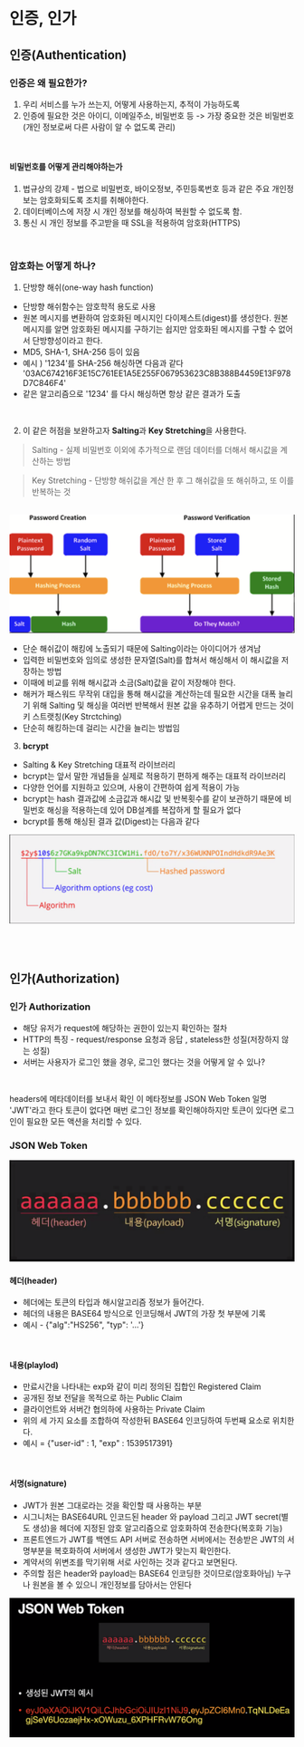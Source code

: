 # 인증, 인가

## 인증(Authentication)
### 인증은 왜  필요한가?
1. 우리 서비스를 누가 쓰는지, 어떻게 사용하는지, 추적이 가능하도록
2. 인증에 필요한 것은 아이디, 이메일주소, 비밀번호 등 -> 가장 중요한 것은 비밀번호(개인 정보로써 다른 사람이 알 수 없도록 관리)
<br>

#### 비밀번호를 어떻게 관리해야하는가
1. 법규상의 강제 -  법으로 비밀번호, 바이오정보, 주민등록번호 등과 같은 주요 개인정보는 암호화되도록 조치를 취해야한다.
2. 데이터베이스에 저장 시 개인 정보를 해싱하여 복원할 수 없도록 함.
3. 통신 시 개인 정보를 주고받을 때 SSL을 적용하여 암호화(HTTPS)
<br>

### 암호화는 어떻게 하나?
1. 단방향 해쉬(one-way hash function)

- 단방향 해쉬함수는 암호학적 용도로 사용
- 원본 메시지를 변환하여 암호화된 메시지인 다이제스트(digest)를 생성한다. 원본 메시지를 알면 암호화된 메시지를 구하기는 쉽지만 암호화된 메시지를 구할 수 없어서 단방향성이라고 한다.
- MD5, SHA-1, SHA-256 등이 있음
- 예시 ) '1234'를  SHA-256 해싱하면 다음과 같다 '03AC674216F3E15C761EE1A5E255F067953623C8B388B4459E13F978D7C846F4'
- 같은 알고리즘으로 '1234' 를 다시 해싱하면 항상 같은 결과가 도출

<br>

2. 이 같은 허점을 보완하고자 **Salting**과 **Key Stretching**을 사용한다.

> Salting - 실제 비밀번호 이외에 추가적으로 랜덤 데이터를 더해서 해시값을 계산하는 방법

> Key Stretching - 단방향 해쉬값을 계산 한 후 그 해쉬값을 또 해쉬하고, 또 이를 반복하는 것
<br>

<img src="./img/hash1.png">


- 단순 해쉬값이 해킹에 노출되기 때문에 Salting이라는 아이디어가 생겨남
- 입력한 비밀번호와 임의로 생성한 문자열(Salt)를 합쳐서 해싱해서 이 해시값을 저장하는 방법
- 이때에 비교를 위해 해시값과 소금(Salt)값을 같이 저장해야 한다.
- 해커가 패스워드 무작위 대입을 통해 해시값을 계산하는데 필요한 시간을 대폭 늘리기 위해 Salting 및 해싱을 여러번 반복해서 원본 값을 유추하기 어렵게 만드는 것이 키 스트랫칭(Key Strctching)
- 단순히 해킹하는데 걸리는 시간을 늘리는 방법임

3. **bcrypt**

- Salting & Key Stretching 대표적 라이브러리
- bcrypt는 앞서 말한 개념들을 실제로 적용하기 편하게 해주는 대표적 라이브러리
- 다양한 언어를 지원하고 있으며, 사용이 간편하여 쉽게 적용이 가능
- bcrypt는 hash 결과값에 소금값과 해시값 및 반복횟수를 같이 보관하기 때문에 비밀번호 해싱을 적용하는데 있어 DB설계를 복잡하게 할 필요가 없다
- bcrypt를 통해 해싱된 결과 값(Digest)는 다음과 같다

<img src="./img/hash2.png">

<br><br>
## 인가(Authorization)

### 인가 Authorization

- 해당 유저가 request에 해당하는 권한이 있는지 확인하는 절차
- HTTP의 특징 - request/response 요청과 응답 , stateless한 성질(저장하지 않는 성질)
- 서버는 사용자가 로그인 했을 경우, 로그인 했다는 것을 어떻게 알 수 있나?
<br>

headers에 메타데이터를 보내서 확인
이 메타정보를 JSON Web Token 일명 'JWT'라고 한다
토큰이 없다면 매번 로그인 정보를 확인해야하지만 토큰이 있다면 로그인이 필요한 모든 액션을 처리할 수 있다.
<br>

### JSON Web Token

<img src="./img/hash3.png">

#### 헤더(header)

- 헤더에는 토큰의 타입과 해시알고리즘 정보가 들어간다.
- 헤더의 내용은 BASE64 방식으로 인코딩해서 JWT의 가장 첫 부분에 기록
- 예시 - {"alg":"HS256", "typ": '...'}
<br>

#### 내용(playlod)

- 만료시간을 나타내는 exp와 같이 미리 정의된 집합인 Registered Claim
- 공개된 정보 전달을 목적으로 하는 Public Claim
- 클라이언트와 서버간 협의하에 사용하는 Private Claim
- 위의 세 가지 요소를 조합하여 작성한뒤 BASE64 인코딩하여 두번째 요소로 위치한다.
- 예시 = {"user-id" : 1, "exp" : 1539517391}
<br>

#### 서명(signature)

- JWT가 원본 그대로라는 것을 확인할 때 사용하는 부분
- 시그니처는 BASE64URL 인코드된 header 와 payload 그리고 JWT secret(별도 생성)을 헤더에 지정된 암호 알고리즘으로 암호화하여 전송한다(복호화 기능)
- 프론트엔드가 JWT를 백엔드 API 서버로 전송하면 서버에서는 전송받은 JWT의 서명부분을 복호화하여 서버에서 생성한 JWT가 맞는지 확인한다.
- 계약서의 위변조를 막기위해 서로 사인하는 것과 같다고 보면된다.
- 주의할 점은 header와 payload는 BASE64 인코딩한 것이므로(암호화아님) 누구나 원본을 볼 수 있으니 개인정보를 담아서는 안된다

<img src="./img/hash4.png">